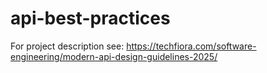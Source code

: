 # api-best-practices

For project description see: https://techfiora.com/software-engineering/modern-api-design-guidelines-2025/